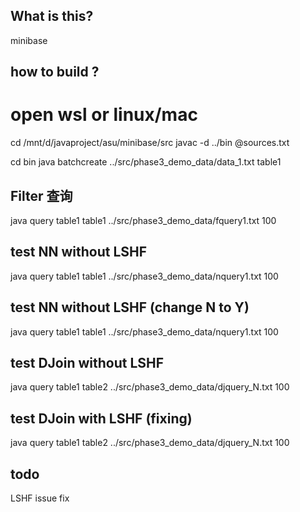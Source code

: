 ## What is this?

minibase

## how to build ?
# open wsl or linux/mac
cd /mnt/d/javaproject/asu/minibase/src
javac -d ../bin @sources.txt


cd bin
java batchcreate ../src/phase3_demo_data/data_1.txt table1


## Filter 查询
java query table1 table1 ../src/phase3_demo_data/fquery1.txt 100

## test NN without LSHF 
java query table1 table1 ../src/phase3_demo_data/nquery1.txt 100

## test NN without LSHF (change N to Y)
java query table1 table1 ../src/phase3_demo_data/nquery1.txt 100

## test DJoin without LSHF
java query table1 table2 ../src/phase3_demo_data/djquery_N.txt 100

## test DJoin with LSHF (fixing)
java query table1 table2 ../src/phase3_demo_data/djquery_N.txt 100

## todo 
LSHF issue fix